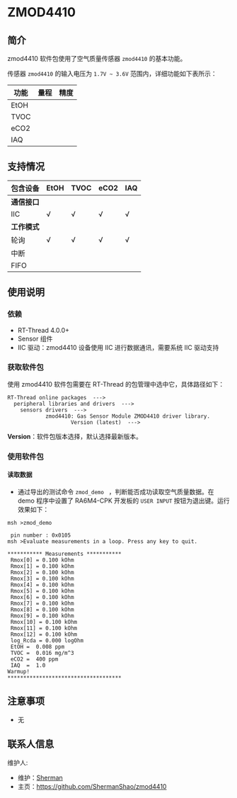 # ZMOD4410

## 简介

zmod4410 软件包使用了空气质量传感器 `zmod4410` 的基本功能。

传感器 `zmod4410` 的输入电压为 `1.7V ~ 3.6V` 范围内，详细功能如下表所示：

| 功能 | 量程 | 精度 |
| ---- | ---- | ---- |
| EtOH |  |  |
| TVOC |  |  |
| eCO2 |  |  |
| IAQ  |  |  |

## 支持情况

| 包含设备 | EtOH | TVOC | eCO2 | IAQ |
| ------- | ---- | ---- |---- | ---- |
| **通信接口** |  |      |     |      |
| IIC     |   √  |  √   |  √   |  √  |
| **工作模式** |  |      |     |      |
| 轮询    |  √   | √     |  √   |   √  |
| 中断    |      |       |     |       |
| FIFO    |      |       |     |       |

## 使用说明

### 依赖

- RT-Thread 4.0.0+
- Sensor 组件
- IIC 驱动：zmod4410 设备使用 IIC 进行数据通讯，需要系统 IIC 驱动支持

### 获取软件包

使用 zmod4410 软件包需要在 RT-Thread 的包管理中选中它，具体路径如下：

```
RT-Thread online packages  --->
  peripheral libraries and drivers  --->
    sensors drivers  --->
            zmod4410: Gas Sensor Module ZMOD4410 driver library.
                    Version (latest)  --->
```

**Version**：软件包版本选择，默认选择最新版本。

### 使用软件包

#### 读取数据

- 通过导出的测试命令 `zmod_demo ` ，判断能否成功读取空气质量数据。在 demo 程序中设置了 RA6M4-CPK 开发板的 `USER INPUT` 按钮为退出键。运行效果如下：

```shell
msh >zmod_demo

 pin number : 0x0105 
msh >Evaluate measurements in a loop. Press any key to quit.

*********** Measurements ***********
 Rmox[0] = 0.100 kOhm
 Rmox[1] = 0.100 kOhm
 Rmox[2] = 0.100 kOhm
 Rmox[3] = 0.100 kOhm
 Rmox[4] = 0.100 kOhm
 Rmox[5] = 0.100 kOhm
 Rmox[6] = 0.100 kOhm
 Rmox[7] = 0.100 kOhm
 Rmox[8] = 0.100 kOhm
 Rmox[9] = 0.100 kOhm
 Rmox[10] = 0.100 kOhm
 Rmox[11] = 0.100 kOhm
 Rmox[12] = 0.100 kOhm
 log_Rcda = 0.000 logOhm
 EtOH =  0.008 ppm
 TVOC =  0.016 mg/m^3
 eCO2 =  400 ppm
 IAQ  =  1.0
Warmup!
************************************
```

## 注意事项

- 无

## 联系人信息

维护人:

- 维护：[Sherman](shaopengyu@rt-thread.com)
- 主页：https://github.com/ShermanShao/zmod4410
